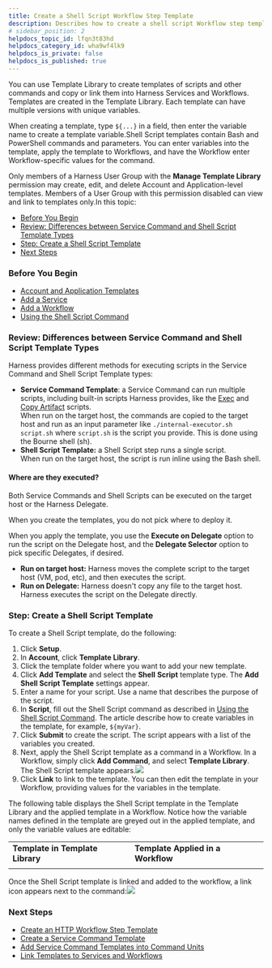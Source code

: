 ```yaml
---
title: Create a Shell Script Workflow Step Template
description: Describes how to create a shell script Workflow step template.
# sidebar_position: 2
helpdocs_topic_id: lfqn3t83hd
helpdocs_category_id: wha9wf4lk9
helpdocs_is_private: false
helpdocs_is_published: true
---
```


You can use Template Library to create templates of scripts and other commands and copy or link them into Harness Services and Workflows. Templates are created in the Template Library. Each template can have multiple versions with unique variables.

When creating a template, type `${...}` in a field, then enter the variable name to create a template variable.Shell Script templates contain Bash and PowerShell commands and parameters. You can enter variables into the template, apply the template to Workflows, and have the Workflow enter Workflow-specific values for the command.

Only members of a Harness User Group with the **Manage Template Library** permission may create, edit, and delete Account and Application-level templates. Members of a User Group with this permission disabled can view and link to templates only.In this topic:

* [Before You Begin](https://docs.harness.io/article/lfqn3t83hd-create-a-shell-script-workflow-step-template#before_you_begin)
* [Review: Differences between Service Command and Shell Script Template Types](#review_differences_between_service_command_and_shell_script_template_types)
* [Step: Create a Shell Script Template](https://docs.harness.io/article/lfqn3t83hd-create-a-shell-script-workflow-step-template#step_create_a_shell_script_template)
* [Next Steps](https://docs.harness.io/article/lfqn3t83hd-create-a-shell-script-workflow-step-template#next_steps)

### Before You Begin

* [Account and Application Templates](/article/ygi6d8epse-use-templates)
* [Add a Service](https://docs.harness.io/article/eb3kfl8uls-service-configuration)
* [Add a Workflow](https://docs.harness.io/article/m220i1tnia-workflow-configuration)
* [Using the Shell Script Command](https://docs.harness.io/article/1fjrjbau7x-capture-shell-script-step-output)

### Review: Differences between Service Command and Shell Script Template Types

Harness provides different methods for executing scripts in the Service Command and Shell Script Template types:

* **Service Command Template**: a Service Command can run multiple scripts, including built-in scripts Harness provides, like the [Exec](/article/qluiky79j8-service-types-and-artifact-sources#exec_script) and [Copy Artifact](/article/qluiky79j8-service-types-and-artifact-sources#copy_and_download_of_metadata_artifact_sources) scripts.  
When run on the target host, the commands are copied to the target host and run as an input parameter like `./internal-executor.sh script.sh` where `script.sh` is the script you provide. This is done using the Bourne shell (sh).
* **Shell Script Template:** a Shell Script step runs a single script.  
When run on the target host, the script is run inline using the Bash shell.

#### Where are they executed?

Both Service Commands and Shell Scripts can be executed on the target host or the Harness Delegate.

When you create the templates, you do not pick where to deploy it.

When you apply the template, you use the **Execute on Delegate** option to run the script on the Delegate host, and the **Delegate Selector** option to pick specific Delegates, if desired.

* **Run on target host:** Harness moves the complete script to the target host (VM, pod, etc), and then executes the script.
* **Run on Delegate:** Harness doesn't copy any file to the target host. Harness executes the script on the Delegate directly.

### Step: Create a Shell Script Template

To create a Shell Script template, do the following:

1. Click **Setup**.
2. In **Account**, click **Template Library**.
3. Click the template folder where you want to add your new template.
4. Click **Add Template** and select the **Shell** **Script** template type. The **Add Shell Script Template** settings appear.
5. Enter a name for your script. Use a name that describes the purpose of the script.
6. In **Script**, fill out the Shell Script command as described in [Using the Shell Script Command](/article/1fjrjbau7x-capture-shell-script-step-output). The article describe how to create variables in the template, for example, `${myVar}`.
7. Click **Submit** to create the script. The script appears with a list of the variables you created.
8. Next, apply the Shell Script template as a command in a Workflow. In a Workflow, simply click **Add Command**, and select **Template Library**. The Shell Script template appears.![](https://files.helpdocs.io/kw8ldg1itf/articles/ygi6d8epse/1579912432046/image.png)
9. Click **Link** to link to the template. You can then edit the template in your Workflow, providing values for the variables in the template.  
  
The following table displays the Shell Script template in the Template Library and the applied template in a Workflow. Notice how the variable names defined in the template are greyed out in the applied template, and only the variable values are editable:  
  


|  |  |
| --- | --- |
| **Template in Template Library** | **Template Applied in a Workflow** |
|  |  |

  
Once the Shell Script template is linked and added to the workflow, a link icon appears next to the command:![](https://files.helpdocs.io/kw8ldg1itf/articles/ygi6d8epse/1547245272057/image.png)

### Next Steps

* [Create an HTTP Workflow Step Template](/article/dv7ajeroou-account-and-application-templates)
* [Create a Service Command Template](/article/kbmz9uc7q9-create-a-service-command-template)
* [Add Service Command Templates into Command Units](/article/mfoy0hrw8y-add-service-command-templates-into-command-units)
* [Link Templates to Services and Workflows](/article/xd70p7rmqd-link-templates-to-services-and-workflows)

